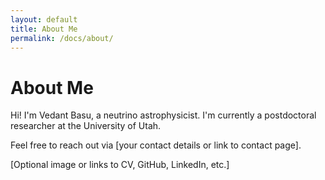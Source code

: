 ```yaml
---
layout: default
title: About Me
permalink: /docs/about/
---
```


# About Me

Hi! I'm Vedant Basu, a neutrino astrophysicist. I'm currently a postdoctoral researcher at the University of Utah.

Feel free to reach out via [your contact details or link to contact page].

[Optional image or links to CV, GitHub, LinkedIn, etc.]
